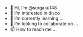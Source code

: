 - 👋 Hi, I’m @surgaku148
- 👀 I’m interested in disco
- 🌱 I’m currently learning ...
- 💞️ I’m looking to collaborate on ...
- 📫 How to reach me ...

<!---
surgaku148/surgaku148 is a ✨ special ✨ repository because its `README.md` (this file) appears on your GitHub profile.
You can click the Preview link to take a look at your changes.
--->
